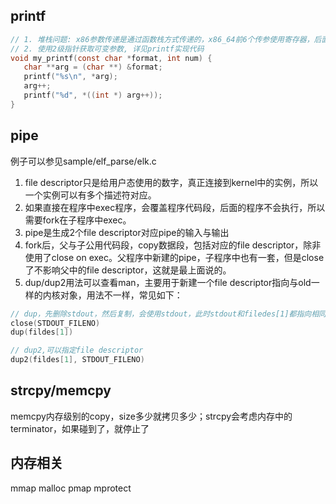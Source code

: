 ## printf
 ```c
// 1. 堆栈问题: x86参数传递是通过函数栈方式传递的，x86_64前6个传参使用寄存器，后面才使用栈方式
// 2. 使用2级指针获取可变参数, 详见printf实现代码
void my_printf(const char *format, int num) {
	char **arg = (char **) &format;
	printf("%s\n", *arg);
	arg++;
	printf("%d", *((int *) arg++));
}
 ```
 ## pipe
 例子可以参见sample/elf_parse/elk.c
 1. file descriptor只是给用户态使用的数字，真正连接到kernel中的实例，所以一个实例可以有多个描述符对应。
 2. 如果直接在程序中exec程序，会覆盖程序代码段，后面的程序不会执行，所以需要fork在子程序中exec。
 3. pipe是生成2个file descriptor对应pipe的输入与输出
 4. fork后，父与子公用代码段，copy数据段，包括对应的file descriptor，除非使用了close on exec。父程序中新建的pipe，子程序中也有一套，但是close了不影响父中的file descriptor，这就是最上面说的。
 5. dup/dup2用法可以查看man，主要用于新建一个file descriptor指向与old一样的内核对象，用法不一样，常见如下：
 ```c
 // dup，先删除stdout，然后复制，会使用stdout，此时stdout和filedes[1]都指向相同内核对象
 close(STDOUT_FILENO)
 dup(fildes[1])

 // dup2,可以指定file descriptor
 dup2(fildes[1], STDOUT_FILENO)
 ```
 ## strcpy/memcpy
 memcpy内存级别的copy，size多少就拷贝多少；strcpy会考虑内存中的terminator，如果碰到了，就停止了

 ## 内存相关
 mmap
 malloc
 pmap
 mprotect